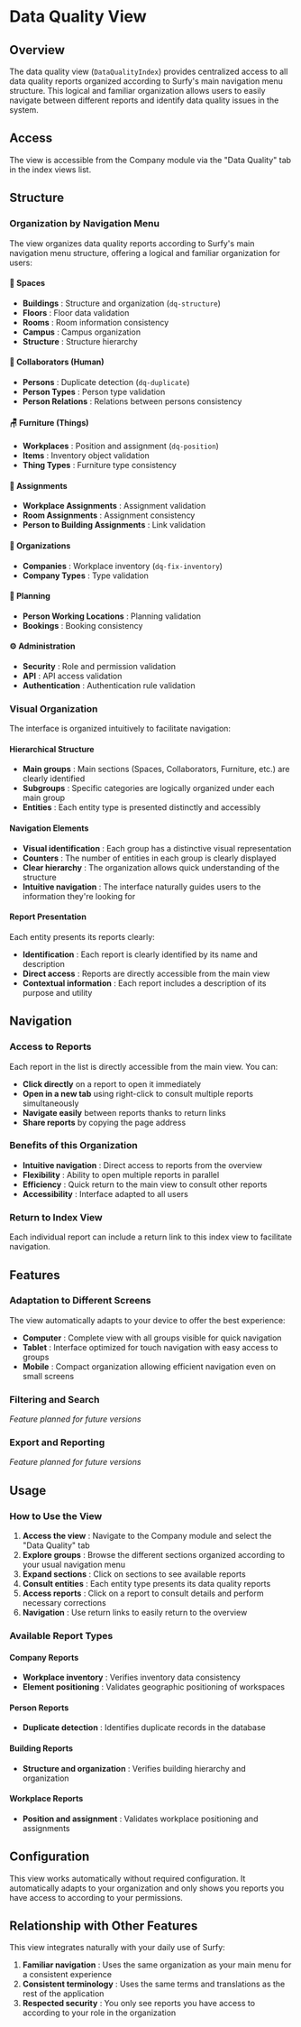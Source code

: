 # Data Quality View

## Overview

The data quality view (`DataQualityIndex`) provides centralized access to all data quality reports organized according to Surfy's main navigation menu structure. This logical and familiar organization allows users to easily navigate between different reports and identify data quality issues in the system.

## Access

The view is accessible from the Company module via the "Data Quality" tab in the index views list.

## Structure

### Organization by Navigation Menu

The view organizes data quality reports according to Surfy's main navigation menu structure, offering a logical and familiar organization for users:

#### 🏢 **Spaces**
- **Buildings** : Structure and organization (`dq-structure`)
- **Floors** : Floor data validation
- **Rooms** : Room information consistency
- **Campus** : Campus organization
- **Structure** : Structure hierarchy

#### 👥 **Collaborators (Human)**
- **Persons** : Duplicate detection (`dq-duplicate`)
- **Person Types** : Person type validation
- **Person Relations** : Relations between persons consistency

#### 🪑 **Furniture (Things)**
- **Workplaces** : Position and assignment (`dq-position`)
- **Items** : Inventory object validation
- **Thing Types** : Furniture type consistency

#### 🔗 **Assignments**
- **Workplace Assignments** : Assignment validation
- **Room Assignments** : Assignment consistency
- **Person to Building Assignments** : Link validation

#### 🏢 **Organizations**
- **Companies** : Workplace inventory (`dq-fix-inventory`)
- **Company Types** : Type validation

#### 📅 **Planning**
- **Person Working Locations** : Planning validation
- **Bookings** : Booking consistency

#### ⚙️ **Administration**
- **Security** : Role and permission validation
- **API** : API access validation
- **Authentication** : Authentication rule validation

### Visual Organization

The interface is organized intuitively to facilitate navigation:

#### **Hierarchical Structure**
- **Main groups** : Main sections (Spaces, Collaborators, Furniture, etc.) are clearly identified
- **Subgroups** : Specific categories are logically organized under each main group
- **Entities** : Each entity type is presented distinctly and accessibly

#### **Navigation Elements**
- **Visual identification** : Each group has a distinctive visual representation
- **Counters** : The number of entities in each group is clearly displayed
- **Clear hierarchy** : The organization allows quick understanding of the structure
- **Intuitive navigation** : The interface naturally guides users to the information they're looking for

#### **Report Presentation**
Each entity presents its reports clearly:
- **Identification** : Each report is clearly identified by its name and description
- **Direct access** : Reports are directly accessible from the main view
- **Contextual information** : Each report includes a description of its purpose and utility

## Navigation

### Access to Reports

Each report in the list is directly accessible from the main view. You can:

- **Click directly** on a report to open it immediately
- **Open in a new tab** using right-click to consult multiple reports simultaneously
- **Navigate easily** between reports thanks to return links
- **Share reports** by copying the page address

### Benefits of this Organization

- **Intuitive navigation** : Direct access to reports from the overview
- **Flexibility** : Ability to open multiple reports in parallel
- **Efficiency** : Quick return to the main view to consult other reports
- **Accessibility** : Interface adapted to all users

### Return to Index View

Each individual report can include a return link to this index view to facilitate navigation.

## Features

### Adaptation to Different Screens

The view automatically adapts to your device to offer the best experience:
- **Computer** : Complete view with all groups visible for quick navigation
- **Tablet** : Interface optimized for touch navigation with easy access to groups
- **Mobile** : Compact organization allowing efficient navigation even on small screens

### Filtering and Search

*Feature planned for future versions*

### Export and Reporting

*Feature planned for future versions*

## Usage

### How to Use the View

1. **Access the view** : Navigate to the Company module and select the "Data Quality" tab
2. **Explore groups** : Browse the different sections organized according to your usual navigation menu
3. **Expand sections** : Click on sections to see available reports
4. **Consult entities** : Each entity type presents its data quality reports
5. **Access reports** : Click on a report to consult details and perform necessary corrections
6. **Navigation** : Use return links to easily return to the overview

### Available Report Types

#### Company Reports
- **Workplace inventory** : Verifies inventory data consistency
- **Element positioning** : Validates geographic positioning of workspaces

#### Person Reports
- **Duplicate detection** : Identifies duplicate records in the database

#### Building Reports
- **Structure and organization** : Verifies building hierarchy and organization

#### Workplace Reports
- **Position and assignment** : Validates workplace positioning and assignments

## Configuration

This view works automatically without required configuration. It automatically adapts to your organization and only shows you reports you have access to according to your permissions.

## Relationship with Other Features

This view integrates naturally with your daily use of Surfy:

1. **Familiar navigation** : Uses the same organization as your main menu for a consistent experience
2. **Consistent terminology** : Uses the same terms and translations as the rest of the application
3. **Respected security** : You only see reports you have access to according to your role in the organization

